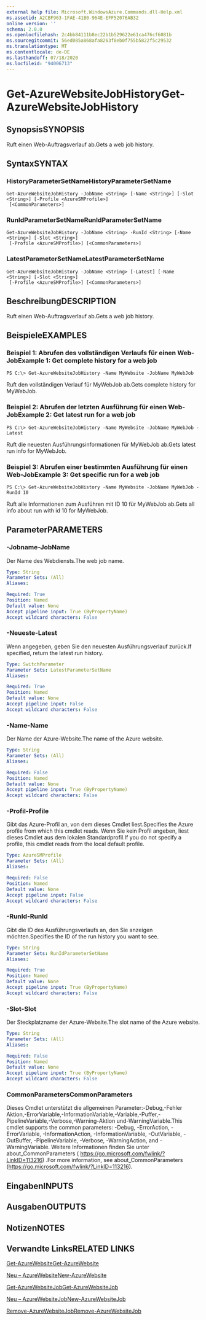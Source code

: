 ```yaml
---
external help file: Microsoft.WindowsAzure.Commands.dll-Help.xml
ms.assetid: A2CBF963-1FAE-41B0-964E-EFF52076AB32
online version: ''
schema: 2.0.0
ms.openlocfilehash: 2c4bb84111b8ec22b1b529622e61ca476cf6081b
ms.sourcegitcommit: 56ed085a868afa8263f8eb0f755b5822f5c29532
ms.translationtype: MT
ms.contentlocale: de-DE
ms.lasthandoff: 07/18/2020
ms.locfileid: "94006713"
---
```

# <span data-ttu-id="849e6-101">Get-AzureWebsiteJobHistory</span><span class="sxs-lookup"><span data-stu-id="849e6-101">Get-AzureWebsiteJobHistory</span></span>

## <span data-ttu-id="849e6-102">Synopsis</span><span class="sxs-lookup"><span data-stu-id="849e6-102">SYNOPSIS</span></span>
<span data-ttu-id="849e6-103">Ruft einen Web-Auftragsverlauf ab.</span><span class="sxs-lookup"><span data-stu-id="849e6-103">Gets a web job history.</span></span>

## <span data-ttu-id="849e6-104">Syntax</span><span class="sxs-lookup"><span data-stu-id="849e6-104">SYNTAX</span></span>

### <span data-ttu-id="849e6-105">HistoryParameterSetName</span><span class="sxs-lookup"><span data-stu-id="849e6-105">HistoryParameterSetName</span></span>
```
Get-AzureWebsiteJobHistory -JobName <String> [-Name <String>] [-Slot <String>] [-Profile <AzureSMProfile>]
 [<CommonParameters>]
```

### <span data-ttu-id="849e6-106">RunIdParameterSetName</span><span class="sxs-lookup"><span data-stu-id="849e6-106">RunIdParameterSetName</span></span>
```
Get-AzureWebsiteJobHistory -JobName <String> -RunId <String> [-Name <String>] [-Slot <String>]
 [-Profile <AzureSMProfile>] [<CommonParameters>]
```

### <span data-ttu-id="849e6-107">LatestParameterSetName</span><span class="sxs-lookup"><span data-stu-id="849e6-107">LatestParameterSetName</span></span>
```
Get-AzureWebsiteJobHistory -JobName <String> [-Latest] [-Name <String>] [-Slot <String>]
 [-Profile <AzureSMProfile>] [<CommonParameters>]
```

## <span data-ttu-id="849e6-108">Beschreibung</span><span class="sxs-lookup"><span data-stu-id="849e6-108">DESCRIPTION</span></span>
<span data-ttu-id="849e6-109">Ruft einen Web-Auftragsverlauf ab.</span><span class="sxs-lookup"><span data-stu-id="849e6-109">Gets a web job history.</span></span>

## <span data-ttu-id="849e6-110">Beispiele</span><span class="sxs-lookup"><span data-stu-id="849e6-110">EXAMPLES</span></span>

### <span data-ttu-id="849e6-111">Beispiel 1: Abrufen des vollständigen Verlaufs für einen Web-Job</span><span class="sxs-lookup"><span data-stu-id="849e6-111">Example 1: Get complete history for a web job</span></span>
```
PS C:\> Get-AzureWebsiteJobHistory -Name MyWebsite -JobName MyWebJob
```

<span data-ttu-id="849e6-112">Ruft den vollständigen Verlauf für MyWebJob ab.</span><span class="sxs-lookup"><span data-stu-id="849e6-112">Gets complete history for MyWebJob.</span></span>

### <span data-ttu-id="849e6-113">Beispiel 2: Abrufen der letzten Ausführung für einen Web-Job</span><span class="sxs-lookup"><span data-stu-id="849e6-113">Example 2: Get latest run for a web job</span></span>
```
PS C:\> Get-AzureWebsiteJobHistory -Name MyWebsite -JobName MyWebJob -Latest
```

<span data-ttu-id="849e6-114">Ruft die neuesten Ausführungsinformationen für MyWebJob ab.</span><span class="sxs-lookup"><span data-stu-id="849e6-114">Gets latest run info for MyWebJob.</span></span>

### <span data-ttu-id="849e6-115">Beispiel 3: Abrufen einer bestimmten Ausführung für einen Web-Job</span><span class="sxs-lookup"><span data-stu-id="849e6-115">Example 3: Get specific run for a web job</span></span>
```
PS C:\> Get-AzureWebsiteJobHistory -Name MyWebsite -JobName MyWebJob -RunId 10
```

<span data-ttu-id="849e6-116">Ruft alle Informationen zum Ausführen mit ID 10 für MyWebJob ab.</span><span class="sxs-lookup"><span data-stu-id="849e6-116">Gets all info about run with id 10 for MyWebJob.</span></span>

## <span data-ttu-id="849e6-117">Parameter</span><span class="sxs-lookup"><span data-stu-id="849e6-117">PARAMETERS</span></span>

### <span data-ttu-id="849e6-118">-Jobname</span><span class="sxs-lookup"><span data-stu-id="849e6-118">-JobName</span></span>
<span data-ttu-id="849e6-119">Der Name des Webdiensts.</span><span class="sxs-lookup"><span data-stu-id="849e6-119">The web job name.</span></span>

```yaml
Type: String
Parameter Sets: (All)
Aliases: 

Required: True
Position: Named
Default value: None
Accept pipeline input: True (ByPropertyName)
Accept wildcard characters: False
```

### <span data-ttu-id="849e6-120">-Neueste</span><span class="sxs-lookup"><span data-stu-id="849e6-120">-Latest</span></span>
<span data-ttu-id="849e6-121">Wenn angegeben, geben Sie den neuesten Ausführungsverlauf zurück.</span><span class="sxs-lookup"><span data-stu-id="849e6-121">If specified, return the latest run history.</span></span>

```yaml
Type: SwitchParameter
Parameter Sets: LatestParameterSetName
Aliases: 

Required: True
Position: Named
Default value: None
Accept pipeline input: False
Accept wildcard characters: False
```

### <span data-ttu-id="849e6-122">-Name</span><span class="sxs-lookup"><span data-stu-id="849e6-122">-Name</span></span>
<span data-ttu-id="849e6-123">Der Name der Azure-Website.</span><span class="sxs-lookup"><span data-stu-id="849e6-123">The name of the Azure website.</span></span>

```yaml
Type: String
Parameter Sets: (All)
Aliases: 

Required: False
Position: Named
Default value: None
Accept pipeline input: True (ByPropertyName)
Accept wildcard characters: False
```

### <span data-ttu-id="849e6-124">-Profil</span><span class="sxs-lookup"><span data-stu-id="849e6-124">-Profile</span></span>
<span data-ttu-id="849e6-125">Gibt das Azure-Profil an, von dem dieses Cmdlet liest.</span><span class="sxs-lookup"><span data-stu-id="849e6-125">Specifies the Azure profile from which this cmdlet reads.</span></span>
<span data-ttu-id="849e6-126">Wenn Sie kein Profil angeben, liest dieses Cmdlet aus dem lokalen Standardprofil.</span><span class="sxs-lookup"><span data-stu-id="849e6-126">If you do not specify a profile, this cmdlet reads from the local default profile.</span></span>

```yaml
Type: AzureSMProfile
Parameter Sets: (All)
Aliases: 

Required: False
Position: Named
Default value: None
Accept pipeline input: False
Accept wildcard characters: False
```

### <span data-ttu-id="849e6-127">-RunId</span><span class="sxs-lookup"><span data-stu-id="849e6-127">-RunId</span></span>
<span data-ttu-id="849e6-128">Gibt die ID des Ausführungsverlaufs an, den Sie anzeigen möchten.</span><span class="sxs-lookup"><span data-stu-id="849e6-128">Specifies the ID of the run history you want to see.</span></span>

```yaml
Type: String
Parameter Sets: RunIdParameterSetName
Aliases: 

Required: True
Position: Named
Default value: None
Accept pipeline input: True (ByPropertyName)
Accept wildcard characters: False
```

### <span data-ttu-id="849e6-129">-Slot</span><span class="sxs-lookup"><span data-stu-id="849e6-129">-Slot</span></span>
<span data-ttu-id="849e6-130">Der Steckplatzname der Azure-Website.</span><span class="sxs-lookup"><span data-stu-id="849e6-130">The slot name of the Azure website.</span></span>

```yaml
Type: String
Parameter Sets: (All)
Aliases: 

Required: False
Position: Named
Default value: None
Accept pipeline input: True (ByPropertyName)
Accept wildcard characters: False
```

### <span data-ttu-id="849e6-131">CommonParameters</span><span class="sxs-lookup"><span data-stu-id="849e6-131">CommonParameters</span></span>
<span data-ttu-id="849e6-132">Dieses Cmdlet unterstützt die allgemeinen Parameter:-Debug,-Fehler Aktion,-ErrorVariable,-InformationVariable,-Variable,-Puffer,-PipelineVariable,-Verbose,-Warning-Aktion und-WarningVariable.</span><span class="sxs-lookup"><span data-stu-id="849e6-132">This cmdlet supports the common parameters: -Debug, -ErrorAction, -ErrorVariable, -InformationAction, -InformationVariable, -OutVariable, -OutBuffer, -PipelineVariable, -Verbose, -WarningAction, and -WarningVariable.</span></span> <span data-ttu-id="849e6-133">Weitere Informationen finden Sie unter about_CommonParameters ( https://go.microsoft.com/fwlink/?LinkID=113216) .</span><span class="sxs-lookup"><span data-stu-id="849e6-133">For more information, see about_CommonParameters (https://go.microsoft.com/fwlink/?LinkID=113216).</span></span>

## <span data-ttu-id="849e6-134">Eingaben</span><span class="sxs-lookup"><span data-stu-id="849e6-134">INPUTS</span></span>

## <span data-ttu-id="849e6-135">Ausgaben</span><span class="sxs-lookup"><span data-stu-id="849e6-135">OUTPUTS</span></span>

## <span data-ttu-id="849e6-136">Notizen</span><span class="sxs-lookup"><span data-stu-id="849e6-136">NOTES</span></span>

## <span data-ttu-id="849e6-137">Verwandte Links</span><span class="sxs-lookup"><span data-stu-id="849e6-137">RELATED LINKS</span></span>

[<span data-ttu-id="849e6-138">Get-AzureWebsite</span><span class="sxs-lookup"><span data-stu-id="849e6-138">Get-AzureWebsite</span></span>](./Get-AzureWebsite.md)

[<span data-ttu-id="849e6-139">Neu – AzureWebsite</span><span class="sxs-lookup"><span data-stu-id="849e6-139">New-AzureWebsite</span></span>](./New-AzureWebsite.md)

[<span data-ttu-id="849e6-140">Get-AzureWebsiteJob</span><span class="sxs-lookup"><span data-stu-id="849e6-140">Get-AzureWebsiteJob</span></span>](./Get-AzureWebsiteJob.md)

[<span data-ttu-id="849e6-141">Neu – AzureWebsiteJob</span><span class="sxs-lookup"><span data-stu-id="849e6-141">New-AzureWebsiteJob</span></span>](./New-AzureWebsiteJob.md)

[<span data-ttu-id="849e6-142">Remove-AzureWebsiteJob</span><span class="sxs-lookup"><span data-stu-id="849e6-142">Remove-AzureWebsiteJob</span></span>](./Remove-AzureWebsiteJob.md)


